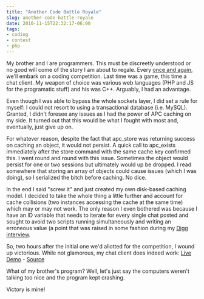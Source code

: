 ```yaml
---
title: "Another Code Battle Royale"
slug: another-code-battle-royale
date: 2010-11-15T22:32:17-06:00
tags:
- coding
- contest
- php
---
```

My brother and I are programmers. This must be discreetly understood or no good will come of the story I am about to regale. Every [once and again](http://dxprog.com/entry/a-coding-compo/), we'll embark on a coding competition. Last time was a game, this time a chat client. My weapon of choice was various web languages (PHP and JS for the programatic stuff) and his was C++. Arguably, I had an advantage.

Even though I was able to bypass the whole sockets layer, I did set a rule for myself: I could not resort to using a transactional database (i.e. MySQL). Granted, I didn't foresee any issues as I had the power of APC caching on my side. It turned out that this would be what I fought with most and, eventually, just give up on.

For whatever reason, despite the fact that apc_store was returning success on caching an object, it would not persist. A quick call to apc_exists immediately after the store command with the same cache key confirmed this. I went round and round with this issue. Sometimes the object would persist for one or two sessions but ultimately would up be dropped. I read somewhere that storing an array of objects could cause issues (which I was doing), so I serialized the bitch before caching. No dice.

In the end I said "screw it" and just created my own disk-based caching model. I decided to take the whole thing a little further and account for cache collisions (two instances accessing the cache at the same time) which may or may not work. The only reason I even bothered was because I have an ID variable that needs to iterate for every single chat posted and sought to avoid two scripts running simultaneously and writing an erroneous value (a point that was raised in some fashion during my [Digg interview](http://dxprog.com/entry/the-digg-debacle/).

So, two hours after the initial one we'd allotted for the competition, I wound up victorious. While not glamorous, my chat client does indeed work: [Live Demo](http://dev.dxprog.com/quickChat) - [Source](http://dxprog.com/files/quickChat.zip)

What of my brother's program? Well, let's just say the computers weren't talking too nice and the program kept crashing.

Victory is mine!
